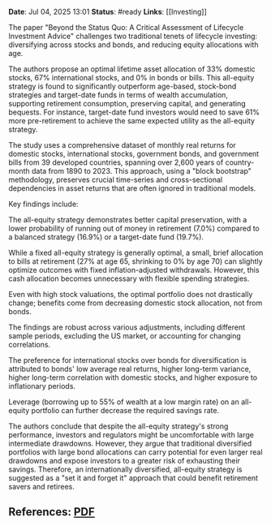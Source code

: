 **Date**: Jul 04, 2025 13:01
**Status**: #ready 
**Links**: [[Investing]]

The paper "Beyond the Status Quo: A Critical Assessment of Lifecycle Investment Advice" challenges two traditional tenets of lifecycle investing: diversifying across stocks and bonds, and reducing equity allocations with age.

The authors propose an optimal lifetime asset allocation of 33% domestic stocks, 67% international stocks, and 0% in bonds or bills. This all-equity strategy is found to significantly outperform age-based, stock-bond strategies and target-date funds in terms of wealth accumulation, supporting retirement consumption, preserving capital, and generating bequests. For instance, target-date fund investors would need to save 61% more pre-retirement to achieve the same expected utility as the all-equity strategy.

The study uses a comprehensive dataset of monthly real returns for domestic stocks, international stocks, government bonds, and government bills from 39 developed countries, spanning over 2,600 years of country-month data from 1890 to 2023. This approach, using a "block bootstrap" methodology, preserves crucial time-series and cross-sectional dependencies in asset returns that are often ignored in traditional models.

Key findings include:

The all-equity strategy demonstrates better capital preservation, with a lower probability of running out of money in retirement (7.0%) compared to a balanced strategy (16.9%) or a target-date fund (19.7%).

While a fixed all-equity strategy is generally optimal, a small, brief allocation to bills at retirement (27% at age 65, shrinking to 0% by age 70) can slightly optimize outcomes with fixed inflation-adjusted withdrawals. However, this cash allocation becomes unnecessary with flexible spending strategies.

Even with high stock valuations, the optimal portfolio does not drastically change; benefits come from decreasing domestic stock allocation, not from bonds.

The findings are robust across various adjustments, including different sample periods, excluding the US market, or accounting for changing correlations.

The preference for international stocks over bonds for diversification is attributed to bonds' low average real returns, higher long-term variance, higher long-term correlation with domestic stocks, and higher exposure to inflationary periods.

Leverage (borrowing up to 55% of wealth at a low margin rate) on an all-equity portfolio can further decrease the required savings rate.

The authors conclude that despite the all-equity strategy's strong performance, investors and regulators might be uncomfortable with large intermediate drawdowns. However, they argue that traditional diversified portfolios with large bond allocations can carry potential for even larger real drawdowns and expose investors to a greater risk of exhausting their savings. Therefore, an internationally diversified, all-equity strategy is suggested as a "set it and forget it" approach that could benefit retirement savers and retirees.

## References: [PDF](obsidian://open?vault=Main&file=Source%20Material%2FPDF%2FBeyond%20the%20Status%20Quo%20A%20Critical%20Assessment%20of%20Lifecycle%20Investment%20AdviceBeyond%20the%20Status%20Quo%20A%20Critical%20Assessment%20of%20Lifecycle%20Investment%20Advice.pdf)
